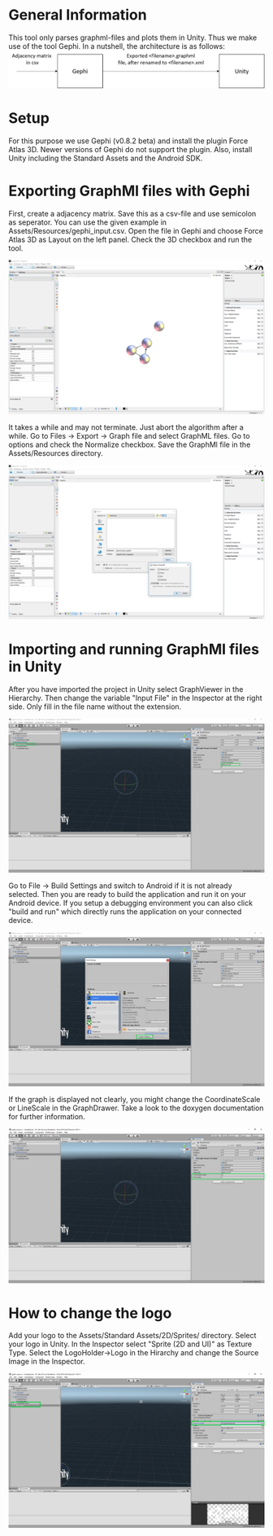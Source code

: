 # General Information
This tool only parses graphml-files and plots them in Unity. Thus we make use of the tool Gephi. 
In a nutshell, the architecture is as follows: 
![screenshot](/Images/architecture.png?raw=true "Architecture")

# Setup
For this purpose we use Gephi (v0.8.2 beta) and install the plugin Force Atlas 3D. Newer versions of 
Gephi do not support the plugin. 
Also, install Unity including the Standard Assets and the Android SDK. 

# Exporting GraphMl files with Gephi
First, create a adjacency matrix. Save this as a csv-file and use semicolon as seperator. You can use
the given example in Assets/Resources/gephi_input.csv.
Open the file in Gephi and choose Force Atlas 3D as Layout on the left panel. Check the 3D checkbox
and run the tool.

![screenshot](/Images/gephi_1.PNG?raw=true "Gephi Screenshot 1")

It takes a while and may not terminate. Just abort the algorithm after a while. 
Go to Files -> Export -> Graph file and select GraphML files. Go to options and check the Normalize 
checkbox. Save the GraphMl file in the Assets/Resources directory. 

![screenshot](/Images/gephi_2.PNG?raw=true "Gephi Screenshot 2")

# Importing and running GraphMl files in Unity
After you have imported the project in Unity select GraphViewer in the Hierarchy. Then change the 
variable "Input File" in the Inspector at the right side. Only fill in the file name without the 
extension. 

![screenshot](/Images/unity_1.PNG?raw=true "Unity Screenshot 1")

Go to File -> Build Settings and switch to Android if it is not already selected. Then you are 
ready to build the application and run it on your Android device. If you setup a debugging environment
you can also click "build and run" which directly runs the application on your connected device. 

![screenshot](/Images/unity_2.PNG?raw=true "Unity Screenshot 2")

If the graph is displayed not clearly, you might change the CoordinateScale or LineScale in the 
GraphDrawer. Take a look to the doxygen documentation for further information.

![screenshot](/Images/unity_3.PNG?raw=true "Unity Screenshot 3")

# How to change the logo
Add your logo to the Assets/Standard Assets/2D/Sprites/ directory. Select your logo 
in Unity. In the Inspector select "Sprite (2D and UI)" as Texture Type. 
Select the LogoHolder->Logo in the Hirarchy and change the Source Image in the Inspector.

![screenshot](/Images/unity_4.PNG?raw=true "Unity Screenshot 4")


